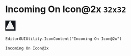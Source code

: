 # Incoming On Icon@2x `32x32`
<img src="/img/Incoming%20On%20Icon@2x.png" width=32 height=32>

``` CSharp
EditorGUIUtility.IconContent("Incoming On Icon@2x")
```
```
Incoming On Icon@2x
```
